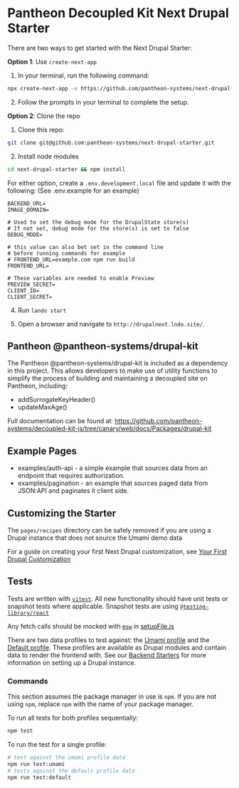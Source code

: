 # Pantheon Decoupled Kit Next Drupal Starter

There are two ways to get started with the Next Drupal Starter:

**Option 1**: Use `create-next-app`

1. In your terminal, run the following command:

```bash
npx create-next-app -e https://github.com/pantheon-systems/next-drupal-starter --use-npm
```

2. Follow the prompts in your terminal to complete the setup.

**Option 2**: Clone the repo

1. Clone this repo:

```bash
git clone git@github.com:pantheon-systems/next-drupal-starter.git
```

2. Install node modules

```bash
cd next-drupal-starter && npm install
```

For either option, create a `.env.development.local` file and update it with the following:
(See .env.example for an example)

```
BACKEND_URL=
IMAGE_DOMAIN=

# Used to set the debug mode for the DrupalState store(s)
# If not set, debug mode for the store(s) is set to false
DEBUG_MODE=

# this value can also bet set in the command line
# before running commands for example
# FRONTEND_URL=example.com npm run build
FRONTEND_URL=

# These variables are needed to enable Preview
PREVIEW_SECRET=
CLIENT_ID=
CLIENT_SECRET=
```

4. Run `lando start`

5. Open a browser and navigate to `http://drupalnext.lndo.site/`.

## Pantheon @pantheon-systems/drupal-kit

The Pantheon @pantheon-systems/drupal-kit is included as a dependency in this project. This allows developers to make use
of utility functions to simplify the process of building and maintaining a decoupled site on Pantheon,
including:

- addSurrogateKeyHeader()
- updateMaxAge()

Full documentation can be found at: https://github.com/pantheon-systems/decoupled-kit-js/tree/canary/web/docs/Packages/drupal-kit

## Example Pages

- examples/auth-api - a simple example that sources data from an endpoint that requires authorization.
- examples/pagination - an example that sources paged data from JSON:API and paginates it client side.

## Customizing the Starter

The `pages/recipes` directory can be safely removed if you are using a Drupal instance that does not
source the Umami demo data

For a guide on creating your first Next Drupal customization, see [Your First Drupal Customization](https://github.com/pantheon-systems/decoupled-kit-js/blob/canary/web/docs/Frontend%20Starters/Next%20Drupal/your-first-customization.md)

## Tests

Tests are written with [`vitest`](https://vitest.dev/). All new functionality should have unit tests or snapshot tests where applicable.
Snapshot tests are using [`@testing-library/react`](https://testing-library.com/docs/react-testing-library/intro/)

Any fetch calls should be mocked with [`msw`](https://mswjs.io/docs/basics/request-matching) in [setupFile.js](./__tests__/setupFile.js)

There are two data profiles to test against: the [Umami profile](https://www.drupal.org/project/pantheon_decoupled_umami_demo) and the [Default profile](https://www.drupal.org/project/pantheon_decoupled).
These profiles are available as Drupal modules and contain data to render the frontend with.
See our [Backend Starters](https://github.com/pantheon-systems/decoupled-kit-js/tree/canary/web/docs/Backend%20Starters/Decoupled%20Drupal) for more information on setting up a Drupal instance.

### Commands

This section assumes the package manager in use is `npm`. If you are not using `npm`, replace `npm` with the name of your package manager.

To run all tests for both profiles sequentially:

```bash
npm test
```

To run the test for a single profile:

```bash
# test against the umami profile data
npm run test:umami
# tests against the default profile data
npm run test:default
```
